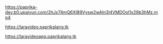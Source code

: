 https://paprika-dev.b0.upaiyun.com/2hJx74mQ6XI89Vysw2wAIn3l4VMDOol1x29b3hMz.mp4

https://laravideo.paprikalang.tk 

https://laravideoapp.paprikalang.tk


